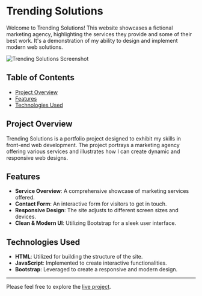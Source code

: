 # Trending Solutions
Welcome to Trending Solutions! This website showcases a fictional marketing agency, highlighting the services they provide and some of their best work. It's a demonstration of my ability to design and implement modern web solutions.

![Trending Solutions Screenshot](screenshot.png)

## Table of Contents

- [Project Overview](#project-overview)
- [Features](#features)
- [Technologies Used](#technologies-used)

## Project Overview

Trending Solutions is a portfolio project designed to exhibit my skills in front-end web development. The project portrays a marketing agency offering various services and illustrates how I can create dynamic and responsive web designs.

## Features

- **Service Overview**: A comprehensive showcase of marketing services offered.
- **Contact Form**: An interactive form for visitors to get in touch.
- **Responsive Design**: The site adjusts to different screen sizes and devices.
- **Clean & Modern UI**: Utilizing Bootstrap for a sleek user interface.

## Technologies Used

- **HTML**: Utilized for building the structure of the site.
- **JavaScript**: Implemented to create interactive functionalities.
- **Bootstrap**: Leveraged to create a responsive and modern design.

---

Please feel free to explore the [live project](https://trendingsolutions.michaelcgregorio.com/).

